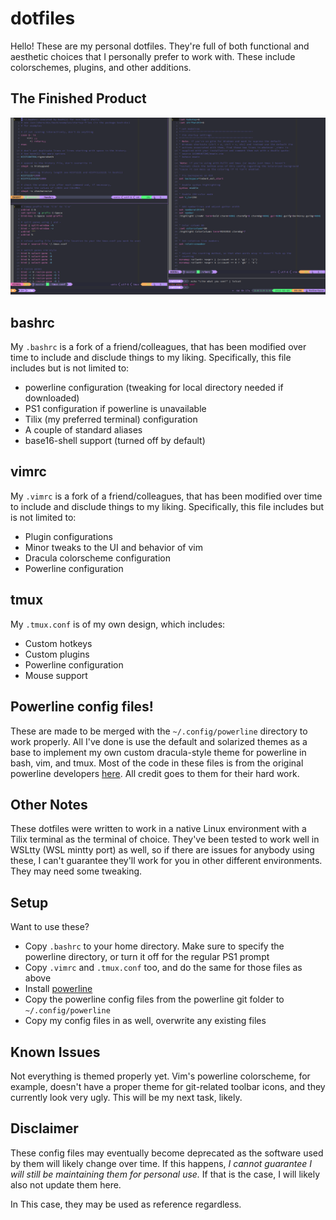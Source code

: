 # dotfiles

Hello! These are my personal dotfiles. They're full of both functional and aesthetic
choices that I personally prefer to work with. These include colorschemes, plugins, and
other additions.

## The Finished Product

![What it's supposed to look like](./sample.png)

## bashrc

My `.bashrc` is a fork of a friend/colleagues, that has been modified over time to include
and disclude things to my liking. Specifically, this file includes but is not limited to:

* powerline configuration (tweaking for local directory needed if downloaded)
* PS1 configuration if powerline is unavailable
* Tilix (my preferred terminal) configuration
* A couple of standard aliases
* base16-shell support (turned off by default)

## vimrc

My `.vimrc` is a fork of a friend/colleagues, that has been modified over time to include
and disclude things to my liking. Specifically, this file includes but is not limited to:

* Plugin configurations
* Minor tweaks to the UI and behavior of vim
* Dracula colorscheme configuration
* Powerline configuration

## tmux

My `.tmux.conf` is of my own design, which includes:

* Custom hotkeys
* Custom plugins
* Powerline configuration
* Mouse support

## Powerline config files!

These are made to be merged with the `~/.config/powerline` directory to work properly. All
I've done is use the default and solarized themes as a base to implement my own custom
dracula-style theme for powerline in bash, vim, and tmux. Most of the code in these files
is from the original powerline developers [here](https://github.com/powerline/powerline).
All credit goes to them for their hard work.

## Other Notes

These dotfiles were written to work in a native Linux environment with a Tilix terminal
as the terminal of choice. They've been tested to work well in WSLtty (WSL mintty port)
as well, so if there are issues for anybody using these, I can't guarantee they'll work
for you in other different environments. They may need some tweaking.

## Setup

Want to use these?

* Copy `.bashrc` to your home directory. Make sure to specify the powerline directory,
or turn it off for the regular PS1 prompt
* Copy `.vimrc` and `.tmux.conf` too, and do the same for those files as above
* Install [powerline](https://github.com/powerline/powerline)
* Copy the powerline config files from the powerline git folder to `~/.config/powerline`
* Copy my config files in as well, overwrite any existing files

## Known Issues

Not everything is themed properly yet. Vim's powerline colorscheme, for example, doesn't
have a proper theme for git-related toolbar icons, and they currently look very ugly. This
will be my next task, likely.

## Disclaimer

These config files may eventually become deprecated as the software used by them will
likely change over time. If this happens, *I cannot guarantee I will still be maintaining
them for personal use.* If that is the case, I will likely also not update them here.

In This case, they may be used as reference regardless.

